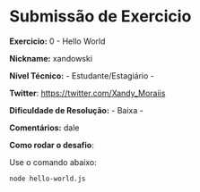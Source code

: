 # Submissão de Exercicio

**Exercicio:** 0 - Hello World

**Nickname:** xandowski

**Nível Técnico:** - Estudante/Estagiário -

**Twitter**: https://twitter.com/Xandy_Moraiis

**Dificuldade de Resolução:** - Baixa -

**Comentários:** dale

**Como rodar o desafio**: 

Use o comando abaixo: 
```bash
node hello-world.js
```

